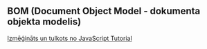 ## BOM (Document Object Model - dokumenta objekta modelis)
[Izmēģināts un tulkots no JavaScript Tutorial](https://www.javascripttutorial.net/javascript-dom/)  
